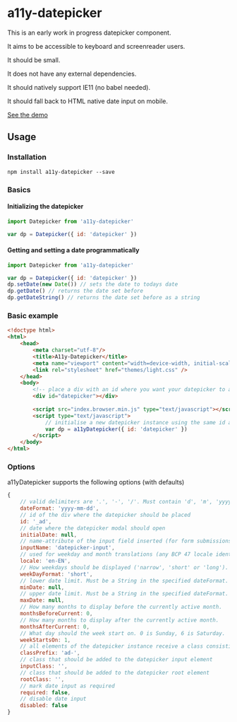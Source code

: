 # a11y-datepicker

This is an early work in progress datepicker component.

It aims to be accessible to keyboard and screenreader users.

It should be small.

It does not have any external dependencies.

It should natively support IE11 (no babel needed).

It should fall back to HTML native date input on mobile.

[See the demo](https://mathislucka.github.io/a11y-datepicker)

## Usage

### Installation
```
npm install a11y-datepicker --save
```

### Basics
#### Initializing the datepicker
```javascript
import Datepicker from 'a11y-datepicker'

var dp = Datepicker({ id: 'datepicker' })
```

#### Getting and setting a date programmatically
```javascript
import Datepicker from 'a11y-datepicker'

var dp = Datepicker({ id: 'datepicker' })
dp.setDate(new Date()) // sets the date to todays date
dp.getDate() // returns the date set before
dp.getDateString() // returns the date set before as a string
```

### Basic example
```html
<!doctype html>
<html>
    <head>
        <meta charset="utf-8"/>
        <title>A11y-Datepicker</title>
        <meta name="viewport" content="width=device-width, initial-scale=1.0, maximum-scale=1.0"/>
        <link rel="stylesheet" href="themes/light.css" />
    </head>
    <body>
        <!-- place a div with an id where you want your datepicker to appear -->
        <div id="datepicker"></div>
        
        <script src="index.browser.min.js" type="text/javascript"></script>
        <script type="text/javascript">
            // initialise a new datepicker instance using the same id as used on the div
            var dp = a11yDatepicker({ id: 'datepicker' })
        </script>
    </body>
</html>
```

### Options

a11yDatepicker supports the following options (with defaults)
```javascript
{
    // valid delimiters are '.', '-', '/'. Must contain 'd', 'm', 'yyyy'
    dateFormat: 'yyyy-mm-dd',
    // id of the div where the datepicker should be placed
    id: '_ad',
    // date where the datepicker modal should open
    initialDate: null,
    // name-attribute of the input field inserted (for form submissions)
    inputName: 'datepicker-input',
    // used for weekday and month translations (any BCP 47 locale identifier) 
    locale: 'en-EN',
    // How weekdays should be displayed ('narrow', 'short' or 'long').
    weekDayFormat: 'short',
    // lower date limit. Must be a String in the specified dateFormat.
    minDate: null,
    // upper date limit. Must be a String in the specified dateFormat.
    maxDate: null,
    // How many months to display before the currently active month.
    monthsBeforeCurrent: 0,
    // How many months to display after the currently active month.
    monthsAfterCurrent: 0,
    // What day should the week start on. 0 is Sunday, 6 is Saturday.
    weekStartsOn: 1,
    // all elements of the datepicker instance receive a class consisting of prefix and tag name (e.g. ad-table). Can be used for custom styling.
    classPrefix: 'ad-',
    // class that should be added to the datepicker input element
    inputClass: '',
    // class that should be added to the datepicker root element
    rootClass: '',
    // mark date input as required
    required: false,
    // disable date input
    disabled: false
}
```